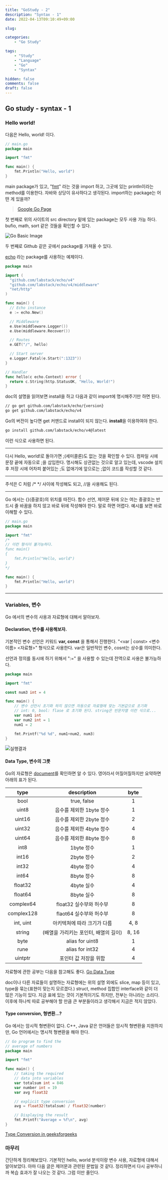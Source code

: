 ```yaml
---
title: "GoStudy - 2"
description: "Syntax - 1"
date: 2022-04-13T09:10:49+09:00

slug: 

categories:
    - "Go Study"

tags:
    - "Study"
    - "Language"
    - "Go"
    - "Syntax"

hidden: false
comments: false
draft: false
---
```


## Go study - syntax - 1

### Hello world!

다음은 Hello, world! 이다.

```go
// main.go
package main

import "fmt"

func main() {
	fmt.Println("Hello, world")
}
```

main package가 있고, "[fmt](https://pkg.go.dev/fmt)" 라는 것을 import 하고, 그곳에 있는 println이라는 method를 이용한다. 자바와 상당이 유사하다고 생각된다. import하는 package는 어떤 게 있을까?

> [Google Go Page](https://cs.opensource.google/go/go/+/master:)

첫 번째로 위의 사이트의 src directory 밑에 있는 package는 모두 사용 가능 하다. bufio, math, sort 같은 것들을 확인할 수 있다.

![Go Basic Image](GoBasicPkg.png)

두 번째로 Github 같은 곳에서 package를 가져올 수 있다.

[echo](https://pkg.go.dev/github.com/labstack/echo/v4) 라는 package를 사용하는 예제이다.

```go
package main

import (
  "github.com/labstack/echo/v4"
  "github.com/labstack/echo/v4/middleware"
  "net/http"
)

func main() {
  // Echo instance
  e := echo.New()

  // Middleware
  e.Use(middleware.Logger())
  e.Use(middleware.Recover())

  // Routes
  e.GET("/", hello)

  // Start server
  e.Logger.Fatal(e.Start(":1323"))
}

// Handler
func hello(c echo.Context) error {
  return c.String(http.StatusOK, "Hello, World!")
}
```

doc의 설명을 읽어보면 install을 하고 다음과 같이 import에 명시해주기만 하면 된다.

```sh
// go get github.com/labstack/echo/{version}
go get github.com/labstack/echo/v4
```

Go의 버전이 높다면 get 커맨드로 install이 되지 않는다. **install**을 이용하여야 한다.
```sh
go install github.com/labstack/echo/v4@latest
```
이런 식으로 사용하면 된다.

---

다시 Hello, world!로 돌아가면 ;(세미콜론)도 없는 것을 확인할 수 있다. 컴파일 시에 문장 끝에 자동으로 ;을 삽입한다. 명시해도 상관없는 것으로 알고 있는데, vscode 설치 후 저장 시에 어차피 붙어있는 ;도 없애기에 앞으로는 ;없이 코드를 작성할 것 같다.

---

주석은 C 처럼 /* */ 사이에 작성해도 되고, //을 사용해도 된다.

---

Go 에서는 {}(중괄호)의 위치를 따진다. 함수 선언, 제어문 뒤에 오는 여는 중괄호는 반드시 줄 바꿈을 하지 않고 바로 뒤에 작성해야 한다. 말로 하면 어렵다. 예시를 보면 바로 이해할 수 있다.

```go
// main.go
package main

import "fmt"
/*
// 이런 형식이 불가능하다.
func main() 
{
	fmt.Println("Hello, world")
}
*/

func main() {
	fmt.Println("Hello, world")
}
```

---

### Variables, 변수

Go 에서의 변수의 사용과 자료형에 대해서 알아보자.

#### Declaration, 변수를 사용해보자.

기본적인 변수 선언은 키워드 **var, const** 을 통해서 진행한다. "<var | const> <변수 이름> <자료형>" 형식으로 사용한다. var은 일반적인 변수, cosnt는 상수를 의미한다.

선언과 정의를 동시에 하기 위해서 ":=" 을 사용할 수 있는데 전역으로 사용은 불가능하다.

```go
package main

import "fmt"

const num3 int = 4

func main() {
    // 변수 선언시 초기화 하지 않으면 자동으로 자료형에 맞는 기본값으로 초기화
    // int: 0, bool: flase 로 초기화 된다. string은 빈문자열 이런 식으로...
	var num1 int
	var num2 int = 1
	num1 = 2

	fmt.Printf("%d %d", num1+num2, num3)
}
```
![실행결과](ret_1.png)


#### Data Type, 변수의 그릇

Go의 자료형은 [document](https://go.dev/ref/spec#Types)를 확인하면 알 수 있다. 영어라서 어질어질하지만 요약하면 아래의 표가 된다.

|    type    |              description              | byte  |
| :--------: | :-----------------------------------: | :---: |
|    bool    |              true, false              |   1   |
|   uint8    |       음수를 제외한 1byte 정수        |   1   |
|   uint16   |       음수를 제외한 2byte 정수        |   2   |
|   uint32   |       음수를 제외한 4byte 정수        |   4   |
|   uint64   |       음수를 제외한 8byte 정수        |   8   |
|    int8    |              1byte 정수               |   1   |
|   int16    |              2byte 정수               |   2   |
|   int32    |              4byte 정수               |   4   |
|   int64    |              8byte 정수               |   8   |
|  float32   |              4byte 실수               |   4   |
|  float64   |              8byte 실수               |   8   |
| complex64  |        float32 실수부와 허수부        |   8   |
| complex128 |        flaot64 실수부와 허수부        |   8   |
| int, uint  |      아키텍쳐에 따라 크기가 다름      | 4, 8  |
|   string   | (배열을 가리키는 포인터, 배열의 길이) | 8, 16 |
|    byte    |            alias for uint8            |   1   |
|    rune    |            alias for int32            |   4   |
|  uintptr   |         포인터 값 저장을 위함         |   4   |

자료형에 관한 공부는 다음을 참고해도 좋다. [Go Data Type](https://research.swtch.com/godata#Strings)

doc이나 다른 자료들이 설명하는 자료형에는 위의 설명 외에도 slice, map 등이 있고, type을 묶는(표현이 맞는지 모르겠다.) struct, method 집합인 interface와 같이 더 많은 기능이 있다. 지금 표에 있는 것이 기본적이기도 하지만, 전부는 아니라는 소리다. 이후에 하나씩 따로 공부해야 할 만큼 큰 부분들이라고 생각해서 지금은 적지 않았다.

#### Type conversion, 형변환...?

Go 에서는 암시적 형변환이 없다. C++, Java 같은 언어들은 암시적 형변환을 지원하지만, Go 언어에서는 명시적 형변환을 해야 한다.

```go
// Go program to find the
// average of numbers
package main

import "fmt"

func main() {
	// taking the required
	// data into variables
	var totalsum int = 846
	var number int = 19
	var avg float32

	// explicit type conversion
	avg = float32(totalsum) / float32(number)

	// Displaying the result
	fmt.Printf("Average = %f\n", avg)
}
```
[Type Conversion in geeksforgeeks](https://www.geeksforgeeks.org/type-casting-or-type-conversion-in-golang/)

### 마무리

간단하게 정리해보았다. 기본적인 hello, world 분석이랑 변수 사용, 자료형에 대해서 알아보았다. 
아마 다음 글은 제어문과 관련된 문법일 것 같다. 정리하면서 다시 공부하니까 복습 효과가 잘 나오는 것 같다. 그럼 이만 줄인다.